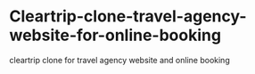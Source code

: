 # Cleartrip-clone-travel-agency-website-for-online-booking
cleartrip clone for travel agency website and online booking
